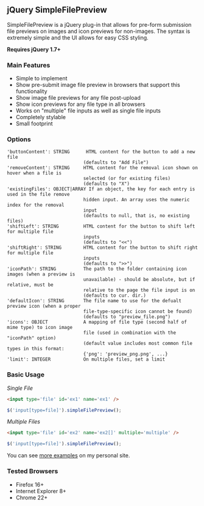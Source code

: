 jQuery SimpleFilePreview
----

SimpleFilePreview is a jQuery plug-in that allows for pre-form submission 
file previews on images and icon previews for non-images. The syntax is extremely
simple and the UI allows for easy CSS styling.
  
**Requires jQuery 1.7+**

### Main Features

* Simple to implement
* Show pre-submit image file preview in browsers that support this functionality
* Show image file previews for any file post-upload
* Show icon previews for any file type in all browsers
* Works on "multiple" file inputs as well as single file inputs
* Completely stylable
* Small footprint

### Options

```text
'buttonContent': STRING      HTML content for the button to add a new file
                            (defaults to "Add File")
'removeContent': STRING     HTML content for the removal icon shown on hover when a file is 
                            selected (or for existing files) 
                            (defaults to "X")
'existingFiles': OBJECT|ARRAY If an object, the key for each entry is used in the file remove 
                            hidden input. An array uses the numeric index for the removal 
                            input 
                            (defaults to null, that is, no existing files)
'shiftLeft': STRING         HTML content for the button to shift left for multiple file 
                            inputs 
                            (defaults to "<<")
'shiftRight': STRING        HTML content for the button to shift right for multiple file 
                            inputs 
                            (defaults to ">>")
'iconPath': STRING          The path to the folder containing icon images (when a preview is 
                            unavailable) - should be absolute, but if relative, must be 
                            relative to the page the file input is on 
                            (defaults to cur. dir.)
'defaultIcon': STRING       The file name to use for the defualt preview icon (when a proper 
                            file-type-specific icon cannot be found) 
                            (defaults to "preview_file.png")
'icons': OBJECT             A mapping of file type (second half of mime type) to icon image 
                            file (used in combination with the "iconPath" option)
                            (default value includes most common file types in this format:
                            {'png': 'preview_png.png', ...}
'limit': INTEGER            On multiple files, set a limit
```

### Basic Usage

_Single File_

```html
<input type='file' id='ex1' name='ex1' />
```

```js
$('input[type=file]').simpleFilePreview();
```

_Multiple Files_

```html
<input type='file' id='ex2' name='ex2[]' multiple='multiple' />
```

```js
$('input[type=file]').simpleFilePreview();
```

You can see [more examples](http://jordankasper.com/jquery/preview/examples) on my personal site.

### Tested Browsers</h3>

* Firefox 16+
* Internet Explorer 8+
* Chrome 22+

